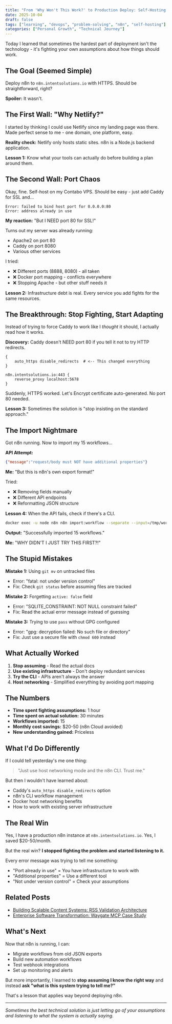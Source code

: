 ```yaml
---
title: "From 'Why Won't This Work?' to Production Deploy: Self-Hosting n8n"
date: 2025-10-04
draft: false
tags: ["learning", "devops", "problem-solving", "n8n", "self-hosting"]
categories: ["Personal Growth", "Technical Journey"]
---
```


Today I learned that sometimes the hardest part of deployment isn't the technology - it's fighting your own assumptions about how things should work.

## The Goal (Seemed Simple)

Deploy n8n to `n8n.intentsolutions.io` with HTTPS. Should be straightforward, right?

**Spoiler:** It wasn't.

## The First Wall: "Why Netlify?"

I started by thinking I could use Netlify since my landing page was there. Made perfect sense to me - one domain, one platform, easy.

**Reality check:** Netlify only hosts static sites. n8n is a Node.js backend application.

**Lesson 1:** Know what your tools can actually do before building a plan around them.

## The Second Wall: Port Chaos

Okay, fine. Self-host on my Contabo VPS. Should be easy - just add Caddy for SSL and...

```
Error: failed to bind host port for 0.0.0.0:80
Error: address already in use
```

**My reaction:** "But I NEED port 80 for SSL!"

Turns out my server was already running:
- Apache2 on port 80
- Caddy on port 8080
- Various other services

I tried:
- ❌ Different ports (8888, 8080) - all taken
- ❌ Docker port mapping - conflicts everywhere
- ❌ Stopping Apache - but other stuff needs it

**Lesson 2:** Infrastructure debt is real. Every service you add fights for the same resources.

## The Breakthrough: Stop Fighting, Start Adapting

Instead of trying to force Caddy to work like I *thought* it should, I actually read how it works.

**Discovery:** Caddy doesn't NEED port 80 if you tell it not to try HTTP redirects.

```caddyfile
{
    auto_https disable_redirects  # <-- This changed everything
}

n8n.intentsolutions.io:443 {
    reverse_proxy localhost:5678
}
```

Suddenly, HTTPS worked. Let's Encrypt certificate auto-generated. No port 80 needed.

**Lesson 3:** Sometimes the solution is "stop insisting on the standard approach."

## The Import Nightmare

Got n8n running. Now to import my 15 workflows...

**API Attempt:**
```json
{"message":"request/body must NOT have additional properties"}
```

**Me:** "But this is n8n's own export format!"

Tried:
- ❌ Removing fields manually
- ❌ Different API endpoints
- ❌ Reformatting JSON structure

**Lesson 4:** When the API fails, check if there's a CLI.

```bash
docker exec -u node n8n n8n import:workflow --separate --input=/tmp/workflows/
```

**Output:** "Successfully imported 15 workflows."

**Me:** "WHY DIDN'T I JUST TRY THIS FIRST?!"

## The Stupid Mistakes

**Mistake 1:** Using `git mv` on untracked files
- Error: "fatal: not under version control"
- Fix: Check `git status` before assuming files are tracked

**Mistake 2:** Forgetting `active: false` field
- Error: "SQLITE_CONSTRAINT: NOT NULL constraint failed"
- Fix: Read the actual error message instead of guessing

**Mistake 3:** Trying to use `pass` without GPG configured
- Error: "gpg: decryption failed: No such file or directory"
- Fix: Just use a secure file with `chmod 600` instead

## What Actually Worked

1. **Stop assuming** - Read the actual docs
2. **Use existing infrastructure** - Don't deploy redundant services
3. **Try the CLI** - APIs aren't always the answer
4. **Host networking** - Simplified everything by avoiding port mapping

## The Numbers

- **Time spent fighting assumptions:** 1 hour
- **Time spent on actual solution:** 30 minutes
- **Workflows imported:** 15
- **Monthly cost savings:** $20-50 (n8n Cloud avoided)
- **New understanding gained:** Priceless

## What I'd Do Differently

If I could tell yesterday's me one thing:

> "Just use host networking mode and the n8n CLI. Trust me."

But then I wouldn't have learned about:
- Caddy's `auto_https disable_redirects` option
- n8n's CLI workflow management
- Docker host networking benefits
- How to work with existing server infrastructure

## The Real Win

Yes, I have a production n8n instance at `n8n.intentsolutions.io`. Yes, I saved $20-50/month.

But the real win? **I stopped fighting the problem and started listening to it.**

Every error message was trying to tell me something:
- "Port already in use" = You have infrastructure to work with
- "Additional properties" = Use a different tool
- "Not under version control" = Check your assumptions

## Related Posts

- [Building Scalable Content Systems: RSS Validation Architecture](/posts/building-scalable-content-systems-rss-validation-architecture/)
- [Enterprise Software Transformation: Waygate MCP Case Study](/posts/enterprise-software-transformation-waygate-mcp-case-study/)

## What's Next

Now that n8n is running, I can:
- Migrate workflows from old JSON exports
- Build new automation workflows
- Test webhook integrations
- Set up monitoring and alerts

But more importantly, I learned to **stop assuming I know the right way** and instead **ask "what is this system trying to tell me?"**

That's a lesson that applies way beyond deploying n8n.

---

*Sometimes the best technical solution is just letting go of your assumptions and listening to what the system is actually saying.*
